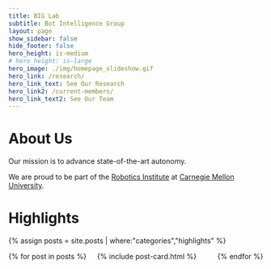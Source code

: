 ```yaml
---
title: BIG Lab
subtitle: Bot Intelligence Group
layout: page
show_sidebar: false
hide_footer: false
hero_height: is-medium
# hero_height: is-large
hero_image: ./img/homepage_slideshow.gif
hero_link: /research/
hero_link_text: See Our Research
hero_link2: /current-members/
hero_link_text2: See Our Team
---
```


# About Us

Our mission is to advance state-of-the-art autonomy.

We are proud to be part of the [Robotics Institute](https://www.ri.cmu.edu/) at [Carnegie Mellon University](https://www.cmu.edu/).

# Highlights

{% assign posts = site.posts | where:"categories","highlights" %}
<div class="columns is-multiline">
    {% for post in posts %}
    <div class="column is-4-desktop is-6-tablet">
        {% include post-card.html %}
    </div>
    {% endfor %}
</div>
